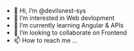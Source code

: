 - 👋 Hi, I’m @devilsnest-sys
- 👀 I’m interested in Web devlopment 
- 🌱 I’m currently learning Angular & APIs
- 💞️ I’m looking to collaborate on Frontend 
- 📫 How to reach me ...

<!---
devilsnest-sys/devilsnest-sys is a ✨ special ✨ repository because its `README.md` (this file) appears on your GitHub profile.
You can click the Preview link to take a look at your changes.
--->
